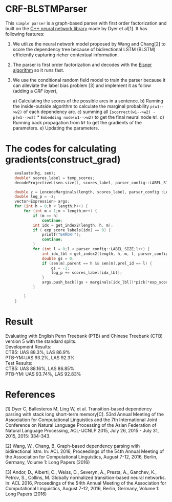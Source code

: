 # CRF-BLSTMParser

This `simple parser` is a graph-based parser with first order factorization and built on the [C++ neural network library](https://github.com/clab/lstm-parser) made by Dyer et al[1]. It has following features:

1) We utilize the neural network model proposed by Wang and Chang[2] to score the dependency tree because of bidirectional LSTM (BLSTM) efficiently capturing richer contextual information. 

2) The parser is first order factorization and decodes with the [Eisner algorithm](https://github.com/zzsfornlp/nngdparser/tree/master/src/algorithms "implementation") so it runs fast.

3) We use the conditional random field model to train the parser because it can alleviate the label bias problem [3] and implement it as follow (adding a _CRF layer_),

	a) Calculating the scores of the possible arcs in a sentence.
	b) Running the inside-outside algorithm to calculate the marginal probability `p(w1-->w2)` of each dependency arc.
	c) summing all `Iscorrect(w1-->w2) - p(w1-->w2)` * `Embedding node(w1-->w2)` to get the final neural node `Nf`.
	d) Running back propagation from `Nf` to get the gradients of the parameters.
	e) Updating the parameters.
# The codes for calculating gradients(construct_grad)
```c
	evaluate(hg, sen);
	double* scores_label = temp_scores;
	decodeProjectiveL(sen.size(), scores_label, parser_config::LABEL_SIZE, outsen);

	double z = LencodeMarginals(length, scores_label, parser_config::LABEL_SIZE, marginals, marginals_pure);
	double log_p = -z;
	vector<Expression> args;
	for (int h = 0;h < length;h++) {
		for (int m = 1;m < length;m++) {
			if (m == h)
				continue;
			int idx = get_index2(length, h, m);
			if ( exp_score_labels[idx] == 0) {
				printf("ERROR!");
				continue;
			}
			for (int l = 0;l < parser_config::LABEL_SIZE;l++) {
				int idx_lbl = get_index2(length, h, m, l, parser_config::LABEL_SIZE);
				double gs = 0;
				if (sen[m].parent == h && sen[m].prel_id == l) {
					gs = -1;
					log_p += scores_label[idx_lbl];
				}
				args.push_back((gs + marginals[idx_lbl])*pick(*exp_score_labels[idx], l));
			}

		}
	}
```

# Result
Evaluating with English Penn Treebank (PTB) and Chinese Treebank (CTB) version 5 with the standard splits.<br>
Development Results: <br>
	CTB5: UAS 88.3%, LAS 86.9% <br>
	PTB-YM:UAS 93.2%, LAS 92.3%<br>
Test Results:<br>
	CTB5: UAS 88.16%, LAS 86.85%<br>
	PTB-YM: UAS 93.74%, LAS 92.83%<br>
# References
[1] Dyer C, Ballesteros M, Ling W, et al. Transition-based dependency parsing with stack long short-term memory[C]. 53rd Annual Meeting of the Association for Computational Linguistics and the 7th International Joint Conference on Natural Language Processing of the Asian Federation of Natural Language Processing, ACL-IJCNLP 2015, July 26, 2015 - July 31, 2015, 2015: 334-343.

[2] Wang, W., Chang, B. Graph-based dependency parsing with bidirectional lstm. In: ACL 2016, Proceedings of the 54th Annual Meeting of the Association for Computational Linguistics, August 7-12, 2016, Berlin, Germany, Volume 1: Long Papers (2016)

[3] Andor, D., Alberti, C., Weiss, D., Severyn, A., Presta, A., Ganchev, K., Petrov, S., Collins, M. Globally normalized transition-based neural networks. In: ACL 2016, Proceedings of the 54th Annual Meeting of the Association for Computational Linguistics, August 7-12, 2016, Berlin, Germany, Volume 1: Long Papers (2016)
